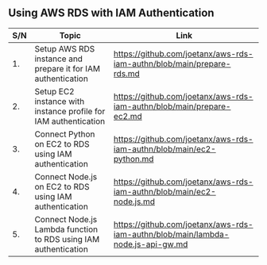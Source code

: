 ## Using AWS RDS with IAM Authentication

|S/N|Topic|Link|
|---|---|---|
|1.|Setup AWS RDS instance and prepare it for IAM authentication|<https://github.com/joetanx/aws-rds-iam-authn/blob/main/prepare-rds.md>|
|2.|Setup EC2 instance with instance profile for IAM authentication|<https://github.com/joetanx/aws-rds-iam-authn/blob/main/prepare-ec2.md>|
|3.|Connect Python on EC2 to RDS using IAM authentication|<https://github.com/joetanx/aws-rds-iam-authn/blob/main/ec2-python.md>|
|4.|Connect Node.js on EC2 to RDS using IAM authentication|<https://github.com/joetanx/aws-rds-iam-authn/blob/main/ec2-node.js.md>|
|5.|Connect Node.js Lambda function to RDS using IAM authentication|<https://github.com/joetanx/aws-rds-iam-authn/blob/main/lambda-node.js-api-gw.md>|
